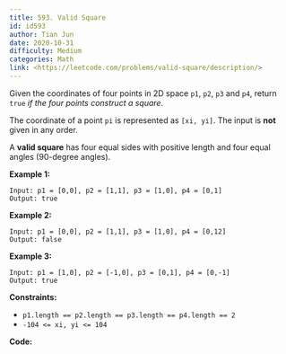 ```yaml
---
title: 593. Valid Square
id: id593
author: Tian Jun
date: 2020-10-31
difficulty: Medium
categories: Math
link: <https://leetcode.com/problems/valid-square/description/>
---
```


Given the coordinates of four points in 2D space `p1`, `p2`, `p3` and `p4`,
return `true` _if  the four points construct a square_.

The coordinate of a point `pi` is represented as `[xi, yi]`. The input is
**not** given in any order.

A **valid square** has four equal sides with positive length and four equal
angles (90-degree angles).



**Example 1:**
            
	Input: p1 = [0,0], p2 = [1,1], p3 = [1,0], p4 = [0,1]    
	Output: true    

**Example 2:**
            
	Input: p1 = [0,0], p2 = [1,1], p3 = [1,0], p4 = [0,12]    
	Output: false    

**Example 3:**
            
	Input: p1 = [1,0], p2 = [-1,0], p3 = [0,1], p4 = [0,-1]    
	Output: true    



**Constraints:**

  * `p1.length == p2.length == p3.length == p4.length == 2`
  * `-104 <= xi, yi <= 104`


**Code:**
